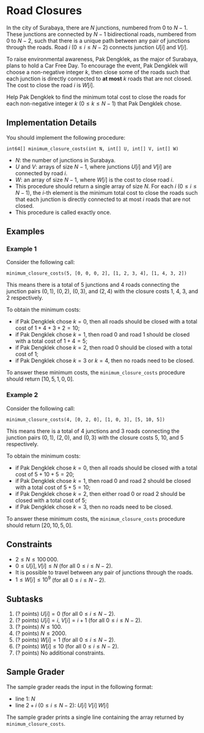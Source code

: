 # Road Closures

In the city of Surabaya, there are $N$ junctions, numbered from $0$ to $N - 1$.
These junctions are connected by $N - 1$ bidirectional roads, numbered from $0$ to $N - 2$, such that there is a unique path between any pair of junctions through the roads.
Road $i$ ($0 \le i \le N - 2$) connects junction $U[i]$ and $V[i]$.

To raise environmental awareness, Pak Dengklek, as the major of Surabaya, plans to hold a Car Free Day.
To encourage the event, Pak Dengklek will choose a non-negative integer $k$, then close some of the roads such that each junction is directly connected to **at most** $k$ roads that are not closed.
The cost to close the road $i$ is $W[i]$.

Help Pak Dengklek to find the minimum total cost to close the roads for each non-negative integer $k$ ($0 \le k \le N - 1$) that Pak Dengklek chose.

## Implementation Details

You should implement the following procedure:

```
int64[] minimum_closure_costs(int N, int[] U, int[] V, int[] W)
```

* $N$: the number of junctions in Surabaya.
* $U$ and $V$: arrays of size $N - 1$, where junctions $U[i]$ and $V[i]$ are connected by road $i$.
* $W$: an array of size $N - 1$, where $W[i]$ is the cost to close road $i$.
* This procedure should return a single array of size $N$. For each $i$ ($0 \le i \le N - 1$), the $i$-th element is the minimum total cost to close the roads such that each junction is directly connected to at most $i$ roads that are not closed.
* This procedure is called exactly once.

## Examples

### Example 1

Consider the following call:

```
minimum_closure_costs(5, [0, 0, 0, 2], [1, 2, 3, 4], [1, 4, 3, 2])
```

This means there is a total of $5$ junctions and $4$ roads connecting the junction pairs $(0, 1)$, $(0, 2)$, $(0, 3)$, and $(2, 4)$ with the closure costs $1$, $4$, $3$, and $2$ respectively.

<!-- TODO: add sample1 image -->

To obtain the minimum costs:

* if Pak Dengklek chose $k = 0$, then all roads should be closed with a total cost of $1 + 4 + 3 + 2 = 10$;
* if Pak Dengklek chose $k = 1$, then road $0$ and road $1$ should be closed with a total cost of $1 + 4 = 5$;
* if Pak Dengklek chose $k = 2$, then road $0$ should be closed with a total cost of $1$;
* if Pak Dengklek chose $k = 3$ or $k = 4$, then no roads need to be closed.

To answer these minimum costs, the `minimum_closure_costs` procedure should return $[10, 5, 1, 0, 0]$.

### Example 2

Consider the following call:

```
minimum_closure_costs(4, [0, 2, 0], [1, 0, 3], [5, 10, 5])
```

This means there is a total of $4$ junctions and $3$ roads connecting the junction pairs $(0, 1)$, $(2, 0)$, and $(0, 3)$ with the closure costs $5$, $10$, and $5$ respectively.

<!-- TODO: add sample2 image -->

To obtain the minimum costs:

* if Pak Dengklek chose $k = 0$, then all roads should be closed with a total cost of $5 + 10 + 5 = 20$;
* if Pak Dengklek chose $k = 1$, then road $0$ and road $2$ should be closed with a total cost of $5 + 5 = 10$;
* if Pak Dengklek chose $k = 2$, then either road $0$ or road $2$ should be closed with a total cost of $5$;
* if Pak Dengklek chose $k = 3$, then no roads need to be closed.

To answer these minimum costs, the `minimum_closure_costs` procedure should return $[20, 10, 5, 0]$.

## Constraints

* $2 \le N \le 100\,000$.
* $0 \le U[i], V[i] \le N$ (for all $0 \le i \le N - 2$).
* It is possible to travel between any pair of junctions through the roads.
* $1 \le W[i] \le 10^9$ (for all $0 \le i \le N - 2$).

## Subtasks

1. (? points) $U[i] = 0$ (for all $0 \le i \le N - 2$).
1. (? points) $U[i] = i$, $V[i] = i + 1$ (for all $0 \le i \le N - 2$).
1. (? points) $N \le 100$.
1. (? points) $N \le 2000$.
1. (? points) $W[i] = 1$ (for all $0 \le i \le N - 2$).
1. (? points) $W[i] \le 10$ (for all $0 \le i \le N - 2$).
1. (? points) No additional constraints.

## Sample Grader

The sample grader reads the input in the following format:

* line $1$: $N$
* line $2 + i$ ($0 \le i \le N - 2$): $U[i] \; V[i] \; W[i]$

The sample grader prints a single line containing the array returned by `minimum_closure_costs`.
